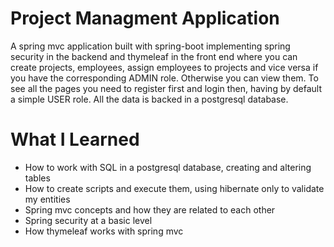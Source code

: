 # Project Managment Application

 A spring mvc application built with spring-boot implementing spring security in the backend and thymeleaf in the front end where you can create projects, employees, assign employees to projects and vice versa if you have the corresponding ADMIN role. Otherwise you can view them. 
 To see all the pages you need to register first and login then, having by default a simple USER role. All the data is backed in a postgresql database.

# What I Learned

* How to work with SQL in a postgresql database, creating and altering tables
* How to create scripts and execute them, using hibernate only to validate my entities 
* Spring mvc concepts and how they are related to each other
* Spring security at a basic level
* How thymeleaf works with spring mvc
